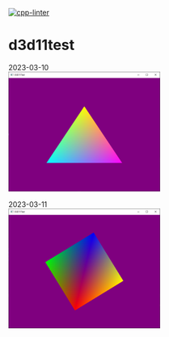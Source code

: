 [![cpp-linter](https://github.com/cpp-linter/cpp-linter-action/actions/workflows/cpp-linter.yml/badge.svg)](https://github.com/cpp-linter/cpp-linter-action/actions/workflows/cpp-linter.yml)

# d3d11test

2023-03-10  
<img src="https://github.com/joao-almgren/d3d11test/blob/main/screenshots/Screenshot 2023-03-10 215705.png?raw=true" width=300>

2023-03-11  
<img src="https://github.com/joao-almgren/d3d11test/blob/main/screenshots/Screenshot 2023-03-11 141011.png?raw=true" width=300>
